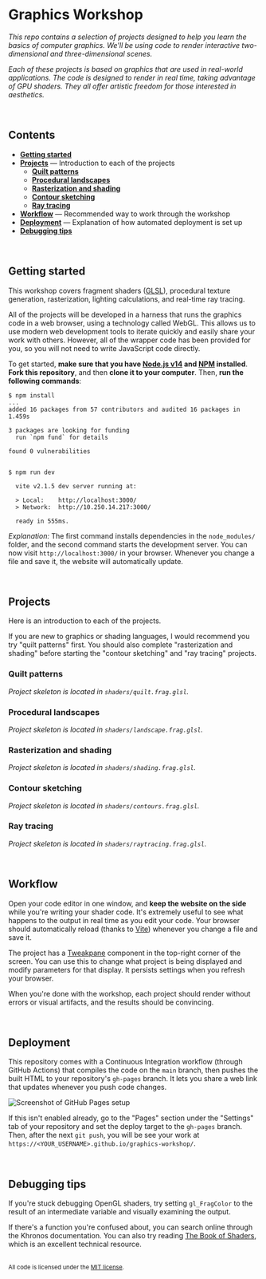 # Graphics Workshop

_This repo contains a selection of projects designed to help you learn the basics of computer graphics. We'll be using code to render interactive two-dimensional and three-dimensional scenes._

_Each of these projects is based on graphics that are used in real-world applications. The code is designed to render in real time, taking advantage of GPU shaders. They all offer artistic freedom for those interested in aesthetics._

<br>

## Contents

- [**Getting started**](#getting-started)
- [**Projects**](#projects) — Introduction to each of the projects
  - [**Quilt patterns**](#quilt-patterns)
  - [**Procedural landscapes**](#procedural-landscapes)
  - [**Rasterization and shading**](#rasterization-and-shading)
  - [**Contour sketching**](#contour-sketching)
  - [**Ray tracing**](#ray-tracing)
- [**Workflow**](#workflow) — Recommended way to work through the workshop
- [**Deployment**](#deployment) — Explanation of how automated deployment is set up
- [**Debugging tips**](#debugging-tips)

<br>

## Getting started

This workshop covers fragment shaders ([GLSL](https://en.wikipedia.org/wiki/OpenGL_Shading_Language)), procedural texture generation, rasterization, lighting calculations, and real-time ray tracing.

All of the projects will be developed in a harness that runs the graphics code in a web browser, using a technology called WebGL. This allows us to use modern web development tools to iterate quickly and easily share your work with others. However, all of the wrapper code has been provided for you, so you will not need to write JavaScript code directly.

To get started, **make sure that you have [Node.js v14](https://nodejs.org/en/) and [NPM](https://www.npmjs.com/) installed**. **Fork this repository**, and then **clone it to your computer**. Then, **run the following commands**:

```
$ npm install
...
added 16 packages from 57 contributors and audited 16 packages in 1.459s

3 packages are looking for funding
  run `npm fund` for details

found 0 vulnerabilities


$ npm run dev

  vite v2.1.5 dev server running at:

  > Local:    http://localhost:3000/
  > Network:  http://10.250.14.217:3000/

  ready in 555ms.
```

_Explanation:_ The first command installs dependencies in the `node_modules/` folder, and the second command starts the development server. You can now visit `http://localhost:3000/` in your browser. Whenever you change a file and save it, the website will automatically update.

<br>

## Projects

Here is an introduction to each of the projects.

If you are new to graphics or shading languages, I would recommend you try "quilt patterns" first. You should also complete "rasterization and shading" before starting the "contour sketching" and "ray tracing" projects.

### Quilt patterns

_Project skeleton is located in `shaders/quilt.frag.glsl`._

### Procedural landscapes

_Project skeleton is located in `shaders/landscape.frag.glsl`._

### Rasterization and shading

_Project skeleton is located in `shaders/shading.frag.glsl`._

### Contour sketching

_Project skeleton is located in `shaders/contours.frag.glsl`._

### Ray tracing

_Project skeleton is located in `shaders/raytracing.frag.glsl`._

<br>

## Workflow

Open your code editor in one window, and **keep the website on the side** while you're writing your shader code. It's extremely useful to see what happens to the output in real time as you edit your code. Your browser should automatically reload (thanks to [Vite](https://vitejs.dev/)) whenever you change a file and save it.

The project has a [Tweakpane](https://cocopon.github.io/tweakpane/) component in the top-right corner of the screen. You can use this to change what project is being displayed and modify parameters for that display. It persists settings when you refresh your browser.

When you're done with the workshop, each project should render without errors or visual artifacts, and the results should be convincing.

<br>

## Deployment

This repository comes with a Continuous Integration workflow (through GitHub Actions) that compiles the code on the `main` branch, then pushes the built HTML to your repository's `gh-pages` branch. It lets you share a web link that updates whenever you push code changes.

![Screenshot of GitHub Pages setup](https://i.imgur.com/NufzXDw.png)

If this isn't enabled already, go to the "Pages" section under the "Settings" tab of your repository and set the deploy target to the `gh-pages` branch. Then, after the next `git push`, you will be see your work at `https://<YOUR_USERNAME>.github.io/graphics-workshop/`.

<br>

## Debugging tips

If you're stuck debugging OpenGL shaders, try setting `gl_FragColor` to the result of an intermediate variable and visually examining the output.

If there's a function you're confused about, you can search online through the Khronos documentation. You can also try reading [The Book of Shaders](https://thebookofshaders.com/), which is an excellent technical resource.

<br>

<sup>
All code is licensed under the <a href="LICENSE">MIT license</a>.
</sup>
